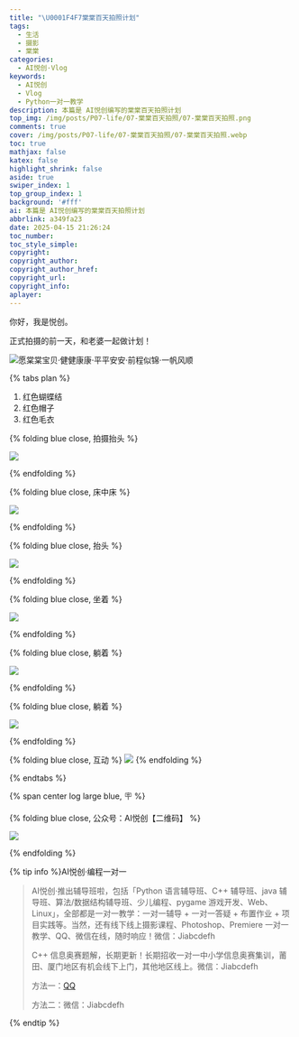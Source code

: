 ```yaml
---
title: "\U0001F4F7棠棠百天拍照计划"
tags:
  - 生活
  - 摄影
  - 棠棠
categories:
  - AI悦创·Vlog
keywords:
  - AI悦创
  - Vlog
  - Python一对一教学
description: 本篇是 AI悦创编写的棠棠百天拍照计划
top_img: /img/posts/P07-life/07-棠棠百天拍照/07-棠棠百天拍照.png
comments: true
cover: /img/posts/P07-life/07-棠棠百天拍照/07-棠棠百天拍照.webp
toc: true
mathjax: false
katex: false
highlight_shrink: false
aside: true
swiper_index: 1
top_group_index: 1
background: '#fff'
ai: 本篇是 AI悦创编写的棠棠百天拍照计划
abbrlink: a349fa23
date: 2025-04-15 21:26:24
toc_number:
toc_style_simple:
copyright:
copyright_author:
copyright_author_href:
copyright_url:
copyright_info:
aplayer:
---
```


你好，我是悦创。

正式拍摄的前一天，和老婆一起做计划！

![愿棠棠宝贝·健健康康·平平安安·前程似锦·一帆风顺](07-棠棠百天拍照/image1.png)

{% tabs plan %}

<!-- tab 1. 红色系 -->

1. 红色蝴蝶结
2. 红色帽子
3. 红色毛衣

{% folding blue close, 拍摄抬头 %}

![](07-棠棠百天拍照/image.png)

{% endfolding %}

{% folding blue close, 床中床 %}

![](07-棠棠百天拍照/image-1.png)

{% endfolding %}

{% folding blue close, 抬头 %}

![](07-棠棠百天拍照/image-2.png)

{% endfolding %}

{% folding blue close, 坐着 %}

![](07-棠棠百天拍照/image-3.png)

{% endfolding %}

{% folding blue close, 躺着 %}

![](07-棠棠百天拍照/image-4.png)

{% endfolding %}

{% folding blue close, 躺着 %}

![](07-棠棠百天拍照/image-5.png)

{% endfolding %}



<!-- endtab -->

<!-- tab Other  -->

{% folding blue close, 互动 %}
![](07-棠棠百天拍照/image-6.png)
{% endfolding %}
<!-- endtab -->

{% endtabs %}


{% span center log large blue, 🪧 %}

{% folding blue close, 公众号：AI悦创【二维码】 %}

![](https://bornforthis.cn/gzh.jpg)

{% endfolding %}

{% tip info %}AI悦创·编程一对一

> AI悦创·推出辅导班啦，包括「Python 语言辅导班、C++ 辅导班、java 辅导班、算法/数据结构辅导班、少儿编程、pygame 游戏开发、Web、Linux」，全部都是一对一教学：一对一辅导 + 一对一答疑 + 布置作业 + 项目实践等。当然，还有线下线上摄影课程、Photoshop、Premiere 一对一教学、QQ、微信在线，随时响应！微信：Jiabcdefh
>
> C++ 信息奥赛题解，长期更新！长期招收一对一中小学信息奥赛集训，莆田、厦门地区有机会线下上门，其他地区线上。微信：Jiabcdefh
>
> 方法一：[QQ](http://wpa.qq.com/msgrd?v=3&uin=1432803776&site=qq&menu=yes)
>
> 方法二：微信：Jiabcdefh

{% endtip %}
